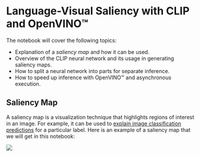 # Language-Visual Saliency with CLIP and OpenVINO™

The notebook will cover the following topics:

* Explanation of a _saliency map_ and how it can be used.
* Overview of the CLIP neural network and its usage in generating saliency maps.
* How to split a neural network into parts for separate inference.
* How to speed up inference with OpenVINO™ and asynchronous execution.

## Saliency Map

A saliency map is a visualization technique that highlights regions of interest in an image. For example, it can be used to [explain image classification predictions](https://arxiv.org/abs/2110.08288) for a particular label. Here is an example of a saliency map that we will get in this notebook:

![](https://user-images.githubusercontent.com/29454499/218967961-9858efd5-fff2-4eb0-bde9-60852f4b31cb.JPG)